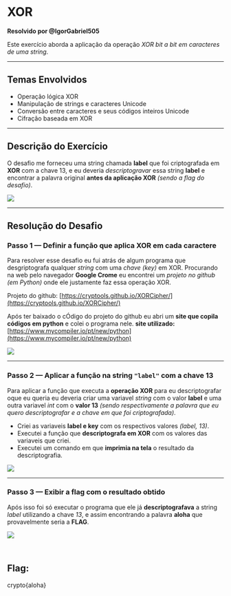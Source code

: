 # XOR  
**Resolvido por @IgorGabriel505**  

Este exercício aborda a aplicação da operação *XOR bit a bit em caracteres de uma string*.

---

## Temas Envolvidos

- Operação lógica XOR  
- Manipulação de strings e caracteres Unicode  
- Conversão entre caracteres e seus códigos inteiros Unicode  
- Cifração baseada em XOR

---

## Descrição do Exercício

O desafio me forneceu uma string chamada **label** que foi criptografada em  **XOR** com a chave 13, e eu deveria *descriptogravar* essa string **label** e encontrar a palavra original **antes da aplicação XOR** *(sendo a flag do desafio)*.  

![](Imagens_label/1.png)

---

## Resolução do Desafio

### Passo 1 — Definir a função que aplica XOR em cada caractere

Para resolver esse desafio eu fui atrás de algum programa que desgriptografa qualquer *string* com uma *chave (key)* em XOR.
Procurando na web pelo navegador **Google Crome** eu encontrei um *projeto no github (em Python)* onde ele justamente faz essa operação XOR.

Projeto do github:   [https://cryptools.github.io/XORCipher/](https://cryptools.github.io/XORCipher/)  


Após ter baixado o cÓdigo do projeto do github eu abri um **site que copila códigos em python** e colei o programa nele.
**site utilizado:** [https://www.mycompiler.io/pt/new/python](https://www.mycompiler.io/pt/new/python)

![](Imagens_label/2.png)

---

### Passo 2 — Aplicar a função na string `"label"` com a chave 13

Para aplicar a função que executa a **operação XOR** para eu descriptografar oque eu queria eu deveria criar uma variavel *string* com o valor **label** e uma outra variavel *int* com o **valor 13** *(sendo respectivamente a palavra que eu quero descriptografar e a chave em que foi criptografada)*.

- Criei as variaveis **label e key** com os respectivos valores *(label, 13)*.
- Executei a função que **descriptografa em XOR** com os valores das variaveis que criei.
- Executei um comando em que **imprimia na tela** o resultado da descriptografia.

![](Imagens_label/3.0.png)

---

### Passo 3 — Exibir a flag com o resultado obtido

Após isso foi só executar o programa que ele já **descriptografava** a string *label* utilizando a chave *13*, e assim encontrando a palavra **aloha** que provavelmente seria a **FLAG**.

![](Imagens_label/3.png)
```


```
## Flag:
crypto{aloha}
```
